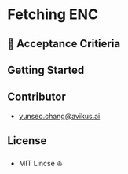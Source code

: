 # Fetching ENC


## 🚀 Acceptance Critieria


## Getting Started

## Contributor
- yunseo.chang@avikus.ai

## License
- MIT Lincse ⛵
